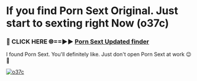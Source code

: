 # If you find Porn Sext Original. Just start to sexting right Now (o37c)

<h3>🔴 CLICK HERE 🌐==►► <a href="https://tinyurl.com/2s32jyrn" rel="nofollow">Porn Sext Updated finder</a></h3>

I found Porn Sext. You'll definitely like. Just don't open Porn Sext at work 😉💬

[![o37c](https://i.imgur.com/sZc9xG4.jpeg)](https://tinyurl.com/2s32jyrn)
